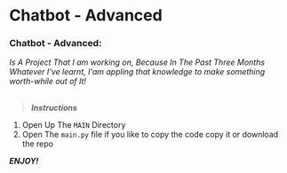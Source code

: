 # Chatbot - Advanced

### Chatbot -  Advanced:
*Is A _Project_ That I am working on, Because In The Past Three Months Whatever I've learnt, I'am appling that knowledge to make something worth-while out of It!*
<br><br>

>***Instructions***
1. Open Up The `MAIN` Directory
2. Open The `main.py` file if you like to copy the code copy it or download the repo

***ENJOY!***